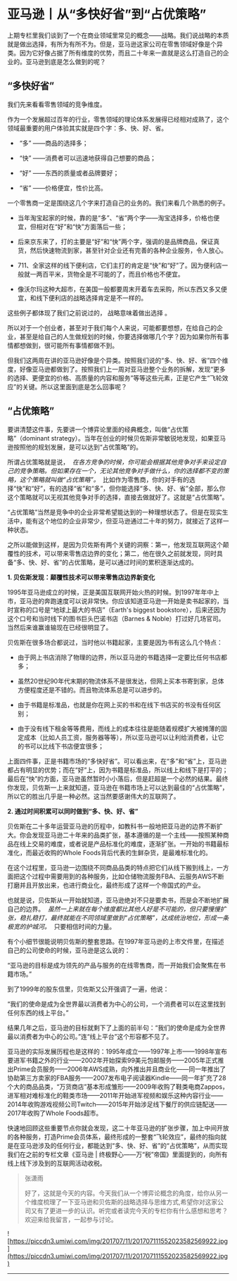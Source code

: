 # 亚马逊丨从“多快好省”到“占优策略”

上期专栏里我们谈到了一个在商业领域里常见的概念——战略。我们说战略的本质就是做出选择，有所为有所不为。但是，亚马逊这家公司在零售领域好像是个异类。因为它好像占据了所有维度的优势，而且二十年来一直就是这么打造自己的企业的。亚马逊到底是怎么做到的呢？

## “多快好省”

我们先来看看零售领域的竞争维度。

作为一个发展超过百年的行业，零售领域的理论体系发展得已经相对成熟了，这个领域最重要的用户体验其实就是四个字：多、快、好、省。

*  “多” ——商品的选择多；

*  “快” ——消费者可以迅速地获得自己想要的商品；

*  “好” ——东西的质量或者品牌要好；

*  “省” ——价格便宜，性价比高。

一个零售商一定是围绕这几个字来打造自己的业务的。我们来看几个熟悉的例子。

* 当年淘宝起家的时候，靠的是“多”、“省”两个字——淘宝选择多，价格也便宜，但相对在“好”和“快”方面落后一些；

* 后来京东来了，打的主要是“好”和“快”两个字，强调的是品牌商品，保证真货，然后快速物流到家，甚至针对企业还有完善的各种企业服务，令人放心。

* 711、全家这样的线下便利店，它们主打的肯定是“快”和“好”了。因为便利店一般就一两百平米，货物全是不可能的了，而且价格也不便宜。

* 像沃尔玛这种大超市，在美国一般都要周末开着车去采购，所以东西又多又便宜，和线下便利店的战略选择肯定是不一样的。

这些例子都体现了我们之前说过的， 战略意味着做出选择 。

所以对于一个创业者，甚至对于我们每个人来说，可能都要想想，在给自己的企业，甚至是给自己的人生做规划的时候，你要选择做哪几个字？因为如果你所有事情都想做到，很可能所有事情都做不到。

但我们这两周在讲的亚马逊好像是个异类。按照我们说的“多、快、好、省”四个维度，好像亚马逊都做到了。按照我们上一周对亚马逊整个业务的拆解，发现“更多的选择、更便宜的价格、高质量的内容和服务”等等这些元素，正是它产生“飞轮效应”的关键。所以这里面到底是怎么回事呢？

## “占优策略”

要讲清楚这件事，先要讲一个博弈论里面的经典概念，叫做“占优策略”（dominant strategy）。当年在创业的时候贝佐斯非常敏锐地发现，如果亚马逊按照他的规划发展，是可以达到“占优策略”的。

所谓占优策略就是说，  *在各方竞争的时候，你可能会根据其他竞争对手来设定自己的竞争策略。但如果存在一个，无论其他竞争对手做什么，你的选择都不变的策略，这个策略就叫做“占优策略”。*  比如作为零售商，你的对手有的选择“快”和“好”，有的选择“省”和“多”，但你能选择“多、快、好、省”全部，那么你这个策略就可以无视其他竞争对手的选择，直接去做就好了。这就是“占优策略”。

“占优策略”当然是竞争中的企业非常希望能达到的一种理想状态了。但是在现实生活中，能有这个地位的企业非常少，但亚马逊通过二十年的努力，就接近了这样一种状态。

之所以能做到这样，是因为贝佐斯有两个关键的洞察：第一，他发现互联网这个颠覆性的技术，可以带来零售店边界的变化；第二，他在很久之前就发现，同时具备“多、快、好、省”的占优策略，是可以通过时间的累积逐渐达成的。

 **1. 贝佐斯发现：颠覆性技术可以带来零售店边界新变化**

1995年亚马逊成立的时候，正是美国互联网开始火热的时候。到1997年年中上市，亚马逊的奔跑速度可以说非常快。你应该知道亚马逊一开始是卖书起家的，当时宣称的口号是“地球上最大的书店”（Earth's biggest bookstore），后来还因为这个口号和当时线下的图书巨头巴诺书店（Barnes & Noble）打过好几场官司。当然后来谁赢谁输现在已经很明显了。

贝佐斯在很多场合都说过，当时他以书籍起家，主要是因为书有这么几个特点：

* 由于网上书店消除了物理的边界，所以亚马逊的书籍选择一定要比任何书店都多；

* 虽然20世纪90年代末期的物流体系不是很发达，但网上买本书寄到家，总体方便程度还是不错的。而且物流体系总是可以进步的。

* 由于书籍是标准品，也就是你在网上买的书和在线下书店买的书没有任何区别；

* 由于没有线下租金等等费用，而线上的成本往往是能随着规模扩大被摊薄的固定成本（比如人员工资，服务器等等），所以亚马逊可以让利给消费者，让它的书可以比线下书店便宜很多；

上面四件事，正是书籍市场的“多快好省”。可以看出来，在“多”和“省”上，亚马逊都占有明显的优势；而在“好”上，因为书籍是标准品，所以线上和线下是打平的；最后在“快”的方面，亚马逊虽然暂时小小落后，但是赶超是一个必然的结果。最终你发现，贝佐斯一上来就知道，亚马逊在书籍市场上可以达到最佳的“占优策略”，所以它的胜出几乎是一种必然。这当然要感谢伟大的互联网了。

 **2. 通过时间积累可以同时做到“多、快、好、省”**

贝佐斯在二十多年运营亚马逊的历程中，如教科书一般地把亚马逊的边界不断扩大。你会发现亚马逊二十年来的品类扩张，基本遵循的是一个主线——按照某种商品在线上交易的难度，或者说是产品标准化的难度，逐渐扩张。一开始的书籍最标准化，而最近收购的Whole Foods背后代表的生鲜杂货，是最难标准化的。

在这个过程里，亚马逊一边围绕不同商品品类的特点把它们从线下搬到线上，一方面把这个过程中需要用到的各种服务，比如仓储物流服务FBA、云服务AWS不断打磨并且开放出来，也进行商业化，最终形成了这样一个帝国式的产业。

也就是说，贝佐斯从一开始就知道，亚马逊绝对不只是要卖书，而是会不断地扩展自己的边界。  *虽然一上来就在每个维度都比其他人好是不可能的，但只要慢慢扩张，稳扎稳打，最终就能在不同领域里做到“占优策略”，达成统治地位，形成一条极宽的护城河。*  只要相信时间的力量。

有个小细节很能说明贝佐斯的整套思路。在1997年亚马逊的上市文件里，在描述自己的公司使命的时候，亚马逊是这么说的：

“亚马逊的目标是成为领先的产品与服务的在线零售商，而一开始我们会聚焦在书籍市场。”

到了1999年的股东信里，贝佐斯又公开强调了一遍，他说：

“我们的使命是成为全世界最以消费者为中心的公司，一个消费者可以在这里找到任何东西的线上平台。”

结果几年之后，亚马逊的目标就剩下了上面的前半句：“我们的使命是成为全世界最以消费者为中心的公司。”连“线上平台”这个形容都不见了。

亚马逊的实际发展历程也是这样的：1995年成立——1997年上市——1998年宣布要进军书籍之外的行业——2002年开始探索99美元包邮服务——2005年正式推出Prime会员服务——2006年AWS成熟，向外推出并且商业化——同一年推出了协助第三方卖家的FBA服务——2007发布电子阅读器Kindle——同一年扩充了28个大的商品品类，“万货商店”基本形成雏形——2009年收购了鞋类电商Zappos，进军相对难标准化的鞋类市场——2011年开始进军视频和娱乐这种内容行业——2014年收购游戏视频公司Twitch——2015年开始涉足线下餐厅的供应链配送——2017年收购了Whole Foods超市。

快速地回顾这些重要节点你就会发现，这二十年亚马逊的扩张步骤，加上中间开放的各种服务，打造Prime会员体系，最终形成的一整套“飞轮效应”，最终的指向就是在亚马逊涉及的任何行业，都能达到“多、快、好、省”的“占优策略”，从而实现我们在之前的专栏文章《亚马逊 | 终极野心——万“税”帝国》里面提到的，向所有线上线下涉及到的互联网活动收税。

> 张潇雨
> 
> 好了，这就是今天的内容。今天我们从一个博弈论概念的角度，给你从另一个维度梳理了一下亚马逊和贝佐斯的战略选择与思维方式,希望你对这家公司又有了更进一步的认识。听完或者读完今天的专栏你有什么感想和思考？欢迎来给我留言，一起参与讨论。

![https://piccdn3.umiwi.com/img/201707/11/201707111552023582569922.jpg](https://piccdn3.umiwi.com/img/201707/11/201707111552023582569922.jpg)

---
